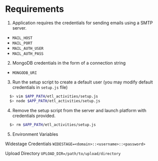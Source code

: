 # Requirements

1.  Application requires the credentials for sending emails using a SMTP server.
  * `MAIL_HOST`
  * `MAIL_PORT`
  * `MAIL_AUTH_USER`
  * `MAIL_AUTH_PASS`
2.  MongoDB credentials in the form of a connection string
  * `MONGODB_URI`
3.  Run the setup script to create a default user (you may modify default credentials in `setup.js` file) 
```sh
  $> vim $APP_PATH/etl_activities/setup.js
  $> node $APP_PATH/etl_activities/setup.js
```
4.  Remove the setup script from the server and launch platform with credentials provided.
```sh
  $> rm $APP_PATH/etl_activities/setup.js
```

5. Environment Variables

Widestage Credentials
`WIDESTAGE=<domain>::<username>::<password>`

Upload Directory
`UPLOAD_DIR=/path/to/upload/directory`
